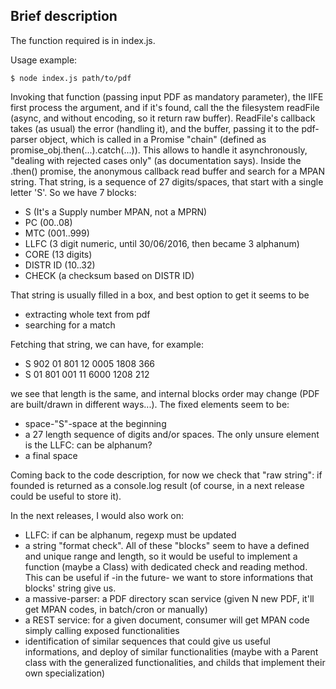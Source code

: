 ## Brief description ##
The function required is in index.js.


Usage example:
```shell
$ node index.js path/to/pdf
```

Invoking that function (passing input PDF as mandatory parameter), the IIFE first process
the argument, and if it's found, call the the filesystem readFile (async, and without encoding, so it return raw buffer).
ReadFile's callback takes (as usual) the error (handling it), and the buffer, passing it to the pdf-parser
object, which is called in a Promise "chain" (defined as promise_obj.then(...).catch(...)). 
This allows to handle it asynchronously, "dealing with rejected cases only" (as documentation says).
Inside the .then() promise, the anonymous callback read buffer and search for a MPAN string.
That string, is a sequence of 27 digits/spaces, that start with a single letter 'S'. 
So we have 7 blocks:
* S (It's a Supply number MPAN, not a MPRN) 
* PC (00..08)
* MTC (001..999)
* LLFC (3 digit numeric, until 30/06/2016, then became 3 alphanum)
* CORE (13 digits) 
* DISTR ID (10..32)
* CHECK (a checksum based on DISTR ID)

That string is usually filled in a box, and best option to get it seems to be 
* extracting whole text from pdf
* searching for a match  


Fetching that string, we can have, for example:
* S 902 01 801 12 0005 1808 366
* S 01 801 001 11 6000 1208 212

we see that length is the same, and internal blocks order may change (PDF are built/drawn in different ways...).
The fixed elements seem to be:
* space-"S"-space at the beginning
* a 27 length sequence of digits and/or spaces. The only unsure element is the LLFC: can be alphanum? 
* a final space

Coming back to the code description, for now we check that "raw string": if founded is returned as a console.log result 
(of course, in a next release could be useful to store it).


In the next releases, I would also work on:
* LLFC: if can be alphanum, regexp must be updated
* a string "format check". All of these "blocks" seem to have a defined and unique range and length, so it would be useful to implement a function (maybe a Class) with dedicated check and reading method. This can be useful if -in the future- we want to store informations that blocks' string give us.
* a massive-parser: a PDF directory scan service (given N new PDF, it'll get MPAN codes, in batch/cron or manually)
* a REST service: for a given document, consumer will get MPAN code simply calling exposed functionalities
* identification of similar sequences that could give us useful informations, and deploy of similar functionalities (maybe with a Parent class with the generalized functionalities, and childs that implement their own specialization)   


